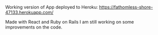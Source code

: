 Working version of App deployed to Heroku:
https://fathomless-shore-47133.herokuapp.com/

Made with React and Ruby on Rails 
I am still working on some improvements on the code. 

